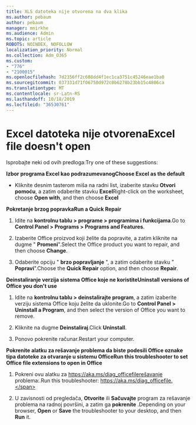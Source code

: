 ```yaml
---
title: XLS datoteka nije otvorena na dva klika
ms.author: pebaum
author: pebaum
manager: mnirkhe
ms.audience: Admin
ms.topic: article
ROBOTS: NOINDEX, NOFOLLOW
localization_priority: Normal
ms.collection: Adm_O365
ms.custom:
- "776"
- "2100015"
ms.openlocfilehash: 7d2356ff2c688dd4f1ec1ca3751c45246eae1ba0
ms.sourcegitcommit: 037331d71f06750d972c0b6278b23bb15c4806ca
ms.translationtype: MT
ms.contentlocale: sr-Latn-RS
ms.lasthandoff: 10/18/2019
ms.locfileid: "36530761"
---
```

# <a name="excel-file-doesnt-open"></a><span data-ttu-id="1eb12-102">Excel datoteka nije otvorena</span><span class="sxs-lookup"><span data-stu-id="1eb12-102">Excel file doesn't open</span></span>

<span data-ttu-id="1eb12-103">Isprobajte neki od ovih predloga:</span><span class="sxs-lookup"><span data-stu-id="1eb12-103">Try one of these suggestions:</span></span>

<span data-ttu-id="1eb12-104">**Izbor programa Excel kao podrazumevanog**</span><span class="sxs-lookup"><span data-stu-id="1eb12-104">**Choose Excel as the default**</span></span>

* <span data-ttu-id="1eb12-105">Kliknite desnim tasterom miša na radni list, izaberite stavku **Otvori pomoću**, a zatim odaberite stavku **Excel**</span><span class="sxs-lookup"><span data-stu-id="1eb12-105">Right-click on the worksheet, choose **Open with**, and then choose **Excel**</span></span>

<span data-ttu-id="1eb12-106">**Pokretanje brzog popravka**</span><span class="sxs-lookup"><span data-stu-id="1eb12-106">**Run a Quick Repair**</span></span>

1. <span data-ttu-id="1eb12-107">Idite na **kontrolnu tablu > programe > programima i funkcijama**.</span><span class="sxs-lookup"><span data-stu-id="1eb12-107">Go to **Control Panel > Programs > Programs and Features**.</span></span>

2. <span data-ttu-id="1eb12-108">Izaberite Office proizvod koji želite da popravite, a zatim kliknite na dugme " **Promeni**".</span><span class="sxs-lookup"><span data-stu-id="1eb12-108">Select the Office product you want to repair, and then choose **Change**.</span></span>

3. <span data-ttu-id="1eb12-109">Odaberite opciju " **brzo popravljanje** ", a zatim odaberite stavku " **Popravi**".</span><span class="sxs-lookup"><span data-stu-id="1eb12-109">Choose the **Quick Repair** option, and then choose **Repair**.</span></span>

<span data-ttu-id="1eb12-110">**Deinstaliranje verzija sistema Office koje ne koristite**</span><span class="sxs-lookup"><span data-stu-id="1eb12-110">**Uninstall versions of Office you don't use**</span></span>

1. <span data-ttu-id="1eb12-111">Idite na **kontrolnu tablu > deinstalirajte program**, a zatim izaberite verziju sistema Office koju želite da uklonite.</span><span class="sxs-lookup"><span data-stu-id="1eb12-111">Go to **Control Panel > Uninstall a Program**, and then select the version of Office you want to remove.</span></span>

2. <span data-ttu-id="1eb12-112">Kliknite na dugme **Deinstaliraj**.</span><span class="sxs-lookup"><span data-stu-id="1eb12-112">Click **Uninstall**.</span></span>

3. <span data-ttu-id="1eb12-113">Ponovo pokrenite računar.</span><span class="sxs-lookup"><span data-stu-id="1eb12-113">Restart your computer.</span></span>

<span data-ttu-id="1eb12-114">**Pokrenite alatku za rešavanje problema da biste podesili Office oznake tipa datoteke za otvaranje u sistemu Office**</span><span class="sxs-lookup"><span data-stu-id="1eb12-114">**Run this troubleshooter to set Office file extensions to open in Office**</span></span>

1. <span data-ttu-id="1eb12-115">Pokreni ovu alatku za https://aka.ms/diag_officefilerešavanje problema:.</span><span class="sxs-lookup"><span data-stu-id="1eb12-115">Run this troubleshooter: https://aka.ms/diag_officefile.</span></span>

2. <span data-ttu-id="1eb12-116">U zavisnosti od pregledača, **Otvorite** ili **Sačuvajte** program za rešavanje problema na radnoj površini, a zatim ga **pokrenite** .</span><span class="sxs-lookup"><span data-stu-id="1eb12-116">Depending on your browser, **Open** or **Save** the troubleshooter to your desktop, and then **Run** it.</span></span>

